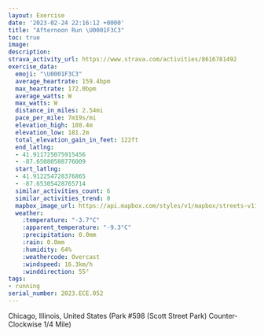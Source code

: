 ```yaml
---
layout: Exercise
date: '2023-02-24 22:16:12 +0000'
title: "Afternoon Run \U0001F3C3"
toc: true
image:
description:
strava_activity_url: https://www.strava.com/activities/8616781492
exercise_data:
  emoji: "\U0001F3C3"
  average_heartrate: 159.4bpm
  max_heartrate: 172.0bpm
  average_watts: W
  max_watts: W
  distance_in_miles: 2.54mi
  pace_per_mile: 7m19s/mi
  elevation_high: 188.4m
  elevation_low: 181.2m
  total_elevation_gain_in_feet: 122ft
  end_latlng:
  - 41.911725075915456
  - -87.65080508776009
  start_latlng:
  - 41.912254728376865
  - -87.65305428765714
  similar_activities_count: 6
  similar_activities_trend: 0
  mapbox_image_url: https://api.mapbox.com/styles/v1/mapbox/streets-v11/static/path-5+787af2-1.0(e%7Bx~Fjl~uOCuBFcAFQbAsA%5Eu%40%3Fi%40JOFMAyABa%40Cu%40HIZADCBSAmB%40a%40IwI%40%7B%40P%7BBG_FDI%5E%5BHGPCZAF%40FDBF%40PAp%40B%60%40Ct%40HxAJb%40PP%5ELlAATGNOHKDY%40c%40A%7BBGi%40EMOQKIIAk%40As%40FSJOVIVAJ%3FzCDZDNNN%5EN%7CAETMFIHUBUEgDCOIUIKQKa%40CW%3Fq%40HQJMRIf%40AvADtADRHJ%5CPXBbAEPCHGNQFO%40SEqDGWEKQQQGa%40%3F_ALOFKHGVE%5EAfADrABTLTRNRDvAGRIHKLS%40QGuDCOKSIKOG_%40A_AFODWVMf%40%3F%7CBDl%40DTVXTJJ%40TC%5C%40%60%40CNIPWH%5D%40yAEuAEUS%5DQMMAS%3F%7D%40HQDIFMPENCXBfDPb%40NLXHZCv%40CRGLQJW%40OAq%40QyCEIMKWImAGm%40%3Fe%40OYF_ACM%40G%40QPQBCJAJF%5C%3Fh%40Ht%40BrBEl%40%3FTDZAb%40%40jBIvAHlA%3Fj%40Ht%40%40t%40Dn%40APM%5E%3FtE),pin-s-s+e5b22e(-87.65142,41.91171),pin-s-f+89ae00(-87.64935999999994,41.91099000000001)/auto/800x800?access_token=pk.eyJ1Ijoiam9zaGJlY2ttYW4iLCJhIjoiY205eWR2aDd1MWZ6djJrbXc4a3M0bWZleiJ9.XiG9OWkNcZk2QzjJbxLB4A
  weather:
    :temperature: "-3.7°C"
    :apparent_temperature: "-9.3°C"
    :precipitation: 0.0mm
    :rain: 0.0mm
    :humidity: 64%
    :weathercode: Overcast
    :windspeed: 16.3km/h
    :winddirection: 55°
tags:
- running
serial_number: 2023.ECE.052
---
```

Chicago, Illinois, United States (Park #598 (Scott Street Park) Counter-Clockwise 1/4 Mile)
